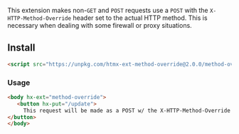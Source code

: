 
This extension makes non-`GET` and `POST` requests use a `POST` with the `X-HTTP-Method-Override` header set to the
actual HTTP method.  This is necessary when dealing with some firewall or proxy situations.

## Install

```html
<script src="https://unpkg.com/htmx-ext-method-override@2.0.0/method-override.js"></script>
```

### Usage

```html
<body hx-ext="method-override">
   <button hx-put="/update">
     This request will be made as a POST w/ the X-HTTP-Method-Override Header Set
</button>
</body>
```

